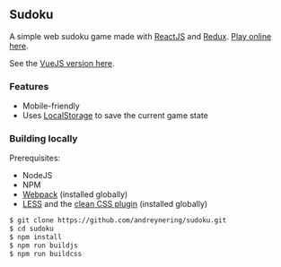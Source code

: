 ## Sudoku

A simple web sudoku game made with [ReactJS][reactjs] and [Redux][redux].
[Play online here][play].

See the [VueJS version here][vuejssudoku].

### Features

- Mobile-friendly
- Uses [LocalStorage][localstorage] to save the current game state

### Building locally

Prerequisites:

- NodeJS
- NPM
- [Webpack][webpack] (installed globally)
- [LESS][less] and the [clean CSS plugin][lesscleancss] (installed globally)

```bash
$ git clone https://github.com/andreynering/sudoku.git
$ cd sudoku
$ npm install
$ npm run buildjs
$ npm run buildcss
```

[reactjs]: https://facebook.github.io/react/
[redux]: http://redux.js.org/
[play]: http://sudoku.js.org/
[vuejssudoku]: https://github.com/andreynering/vuejs-sudoku
[webpack]: https://webpack.github.io/
[localstorage]: https://developer.mozilla.org/en-US/docs/Web/API/Window/localStorage
[less]: http://lesscss.org/
[lesscleancss]: https://github.com/less/less-plugin-clean-css
